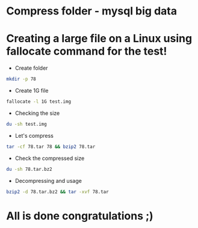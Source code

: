 # Compress folder - mysql big data

# Creating a large file on a Linux using fallocate command for the test!

- Create folder
```bash
mkdir -p 78
```
- Create 1G file

```bash
fallocate -l 1G test.img
```
- Checking the size
```bash 
du -sh test.img
```
- Let's compress
```bash
tar -cf 78.tar 78 && bzip2 78.tar
```
- Check the compressed size
```bash
du -sh 78.tar.bz2
```
- Decompressing and usage
```bash
bzip2 -d 78.tar.bz2 && tar -xvf 78.tar
```
# All is done congratulations ;)
